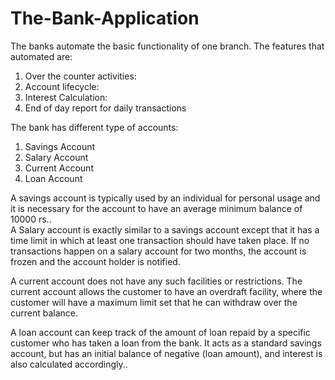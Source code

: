# The-Bank-Application
The banks automate the basic functionality of one branch. The features that automated are:   
1. Over the counter activities:
2. Account lifecycle:
3. Interest Calculation:
4. End of day report for daily transactions

The bank has different type of accounts:  
1. Savings Account  
2. Salary Account  
3. Current Account  
4. Loan Account
   
A savings account is typically used by an individual for personal usage and it is necessary for the 
account to have an average minimum balance of 10000 rs..  
A Salary account is exactly similar to a savings account except that it has a time limit in which at 
least one transaction should have taken place. If no transactions happen on a salary account for 
two months, the account is frozen and the account holder is notified. 

A current account does not have any such facilities or restrictions. The current account allows the 
customer to have an overdraft facility, where the customer will have a maximum limit set that he 
can withdraw over the current balance. 

A loan account can keep track of the amount of loan repaid by a specific customer who has taken a 
loan from the bank. It acts as a standard savings account, but has an initial balance of negative (loan 
amount), and interest is also calculated accordingly..
